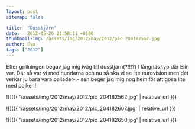 ```yaml
---
layout: post
sitemap: false

title:  "Dusstjärn"
date:   2012-05-26 21:58:11 +0100
thumbnail-img: /assets/img/2012/may/2012/pic_204182562.jpg
author: Eva
tags: ["2012"]
---
```


Efter grillningen begav jag mig iväg till dusstjärn(?!!!?) I långnäs typ där Elin var. Där så var vi med hundarna och nu så ska vi se lite eurovision men det verkar ju bara vara ballader-.- sen beger jag mig nog hem för att gosa lite med pojken!

![]({{ '/assets/img/2012/may/2012/pic_204182562.jpg'  | relative_url }})

![]({{ '/assets/img/2012/may/2012/pic_204182607.jpg'  | relative_url }})

![]({{ '/assets/img/2012/may/2012/pic_204182650.jpg'  | relative_url }})

